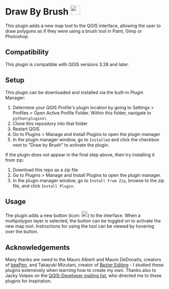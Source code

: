# Draw By Brush <img src="https://github.com/josephburkhart/Draw-By-Brush/blob/4a16c80b56b941de928ce4b374a5bfd81f71e130/resources/paintbrush.png" width="30">

This plugin adds a new map tool to the QGIS interface, allowing the user to draw polygons as if they were using a brush tool in Paint, Gimp or Photoshop.

## Compatibility
This plugin is compatible with QGIS versions 3.28 and later.

## Setup
This plugin can be downloaded and installed via the built-in Plugin Manager:
1. Determine your QGIS Profile's plugin location by going to Settings > Profiles > Open Active Profile Folder. Within this folder, navigate to `python\plugins\`
2. Clone this repository into that folder
3. Restart QGIS
4. Go to Plugins > Manage and Install Plugins to open the plugin manager
5. In the plugin manager window, go to `Installed` and click the checkbox next to "Draw by Brush" to activate the plugin.

If the plugin does not appear in the final step above, then try installing it from zip:
1. Download this repo as a zip file
2. Go to Plugins > Manage and Install Plugins to open the plugin manager.
3. In the plugin manager window, go to `Install From Zip`, browse to the zip file, and click `Install Plugin`.

## Usage
The plugin adds a new button (icon: <img src="https://github.com/josephburkhart/Draw-By-Brush/blob/4a16c80b56b941de928ce4b374a5bfd81f71e130/resources/paintbrush.png" width="20">) to the interface. When a multipolygon layer is selected, the button can be toggled on to activate the new map tool. Instructions for using the tool can be viewed by hovering over the button.

## Acknowledgements
Many thanks are owed to the Mauro Alberti and Mauro DeDonatis, creators of [beePen](https://plugins.qgis.org/plugins/beePen/), and Takayuki Mizutani, creator of [Bezier Editing](https://plugins.qgis.org/plugins/BezierEditing/) - I studied these plugins extensively when learning how to create my own. Thanks also to Jacky Volpes on the [QGIS-Developer mailing list](https://lists.osgeo.org/mailman/listinfo/qgis-developer), who directed me to these plugins for inspiration.
